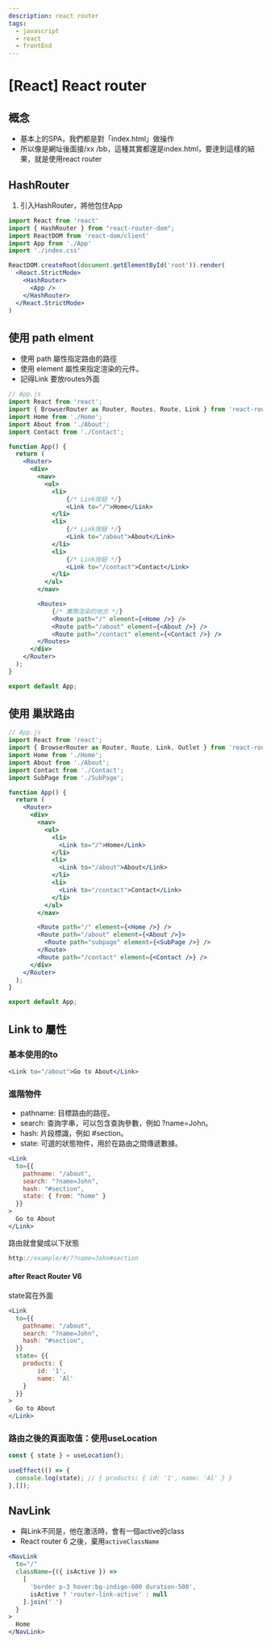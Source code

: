 ```yaml
---
description: react router
tags:
  - javascript
  - react
  - frontEnd
---
```


# [React] React router

## 概念
* 基本上的SPA，我們都是對「index.html」做操作
* 所以像是網址後面接/xx /bb，這種其實都還是index.html，要達到這樣的結果，就是使用react router

## HashRouter
1. 引入HashRouter，將他包住App
```jsx
import React from 'react'
import { HashRouter } from "react-router-dom";
import ReactDOM from 'react-dom/client'
import App from './App'
import './index.css'

ReactDOM.createRoot(document.getElementById('root')).render(
  <React.StrictMode>
    <HashRouter>
      <App />
    </HashRouter>
  </React.StrictMode>
)
```

## 使用 path elment
* 使用 path 屬性指定路由的路徑
* 使用 element 屬性來指定渲染的元件。
* 記得Link 要放routes外面
```jsx
// App.js
import React from 'react';
import { BrowserRouter as Router, Routes, Route, Link } from 'react-router-dom';
import Home from './Home';
import About from './About';
import Contact from './Contact';

function App() { 
  return (
    <Router>
      <div>
        <nav>
          <ul>
            <li>
                {/* Link按鈕 */}
                <Link to="/">Home</Link>
            </li>
            <li>
                {/* Link按鈕 */}
                <Link to="/about">About</Link>
            </li>
            <li>
                {/* Link按鈕 */}
                <Link to="/contact">Contact</Link>
            </li>
          </ul>
        </nav>

        <Routes>
            {/* 實際渲染的地方 */}
            <Route path="/" element={<Home />} />
            <Route path="/about" element={<About />} />
            <Route path="/contact" element={<Contact />} />
        </Routes>
      </div>
    </Router>
  );
}

export default App;

```

## 使用 巢狀路由
```jsx
// App.js
import React from 'react';
import { BrowserRouter as Router, Route, Link, Outlet } from 'react-router-dom';
import Home from './Home';
import About from './About';
import Contact from './Contact';
import SubPage from './SubPage';

function App() {
  return (
    <Router>
      <div>
        <nav>
          <ul>
            <li>
              <Link to="/">Home</Link>
            </li>
            <li>
              <Link to="/about">About</Link>
            </li>
            <li>
              <Link to="/contact">Contact</Link>
            </li>
          </ul>
        </nav>

        <Route path="/" element={<Home />} />
        <Route path="/about" element={<About />}>
          <Route path="subpage" element={<SubPage />} />
        </Route>
        <Route path="/contact" element={<Contact />} />
      </div>
    </Router>
  );
}

export default App;


```

## Link to 屬性
### 基本使用的to
```jsx
<Link to="/about">Go to About</Link>
```
### 進階物件
* pathname: 目標路由的路徑。
* search: 查詢字串，可以包含查詢參數，例如 ?name=John。
* hash: 片段標識，例如 #section。
* state: 可選的狀態物件，用於在路由之間傳遞數據。
```jsx
<Link
  to={{
    pathname: "/about",
    search: "?name=John",
    hash: "#section",
    state: { from: "home" }
  }}
>
  Go to About
</Link>
```
路由就會變成以下狀態
```jsx
http://example/#/??name=John#section
```
#### after React Router V6
state寫在外面
```jsx
<Link
  to={{
    pathname: "/about",
    search: "?name=John",
    hash: "#section",
  }}
  state= {{
    products: {
        id: '1',
        name: 'Al'
    }
  }}
>
  Go to About
</Link>
```
### 路由之後的頁面取值：使用useLocation
```jsx
const { state } = useLocation();
  
useEffect(() => {
  console.log(state); // { products: { id: '1', name: 'Al' } }
},[]);
```
## NavLink
* 與Link不同是，他在激活時，會有一個active的class
* React router 6 之後，棄用`activeClassName`
```jsx
<NavLink
  to="/"
  className={({ isActive }) => 
    [
      'border p-3 hover:bg-indigo-600 duration-500',
      isActive ? 'router-link-active' : null
    ].join(' ')
  }
>
  Home
</NavLink>
```




















